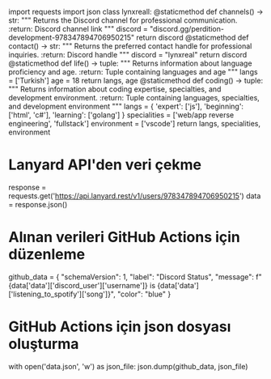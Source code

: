 import requests
import json
class lynxreall:
    @staticmethod
    def channels() -> str:
        """
        Returns the Discord channel for professional communication.
        :return: Discord channel link
        """
        discord = "discord.gg/perdition-development-978347894706950215"
        return discord
    @staticmethod
    def contact() -> str:
        """
        Returns the preferred contact handle for professional inquiries.
        :return: Discord handle
        """
        discord = "lynxreal"
        return discord
    @staticmethod
    def life() -> tuple:
        """
        Returns information about language proficiency and age.
        :return: Tuple containing languages and age
        """
        langs = ['Turkish']
        age = 18
        return langs, age
    @staticmethod
    def coding() -> tuple:
        """
        Returns information about coding expertise, specialties, and development environment.
        :return: Tuple containing languages, specialties, and development environment
        """
        langs = {
            'expert': ['js'],
            'beginning': ['html', 'c#'],
            'learning': ['golang']
        }
        specialities = ['web/app reverse engineering', 'fullstack']
        environment = ['vscode']
        return langs, specialities, environment

# Lanyard API'den veri çekme
response = requests.get('https://api.lanyard.rest/v1/users/978347894706950215')
data = response.json()

# Alınan verileri GitHub Actions için düzenleme
github_data = {
    "schemaVersion": 1,
    "label": "Discord Status",
    "message": f"{data['data']['discord_user']['username']} is {data['data']['listening_to_spotify']['song']}",
    "color": "blue"
}

# GitHub Actions için json dosyası oluşturma
with open('data.json', 'w') as json_file:
    json.dump(github_data, json_file)
